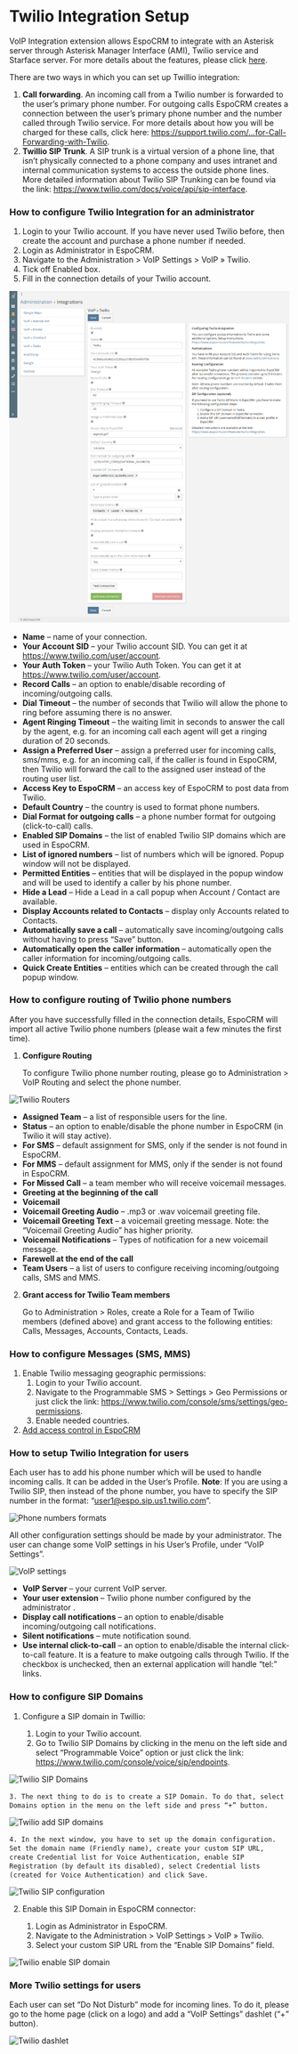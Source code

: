 # Twilio Integration Setup

VoIP Integration extension allows EspoCRM to integrate with an Asterisk server through Asterisk Manager Interface (AMI), Twilio service and Starface server. For more details about the features, please click [here](https://www.espocrm.com/features/voip-integration/).

There are two ways in which you can set up Twillio integration:

1. **Call forwarding**. An incoming call from a Twilio number is forwarded to the user’s primary phone number. For outgoing calls EspoCRM creates a connection between the user’s primary phone number and the number called through Twilio service. For more details about how you will be charged for these calls, click here: https://support.twilio.com/…for-Call-Forwarding-with-Twilio.
2. **Twillio SIP Trunk**. A SIP trunk is a virtual version of a phone line, that isn’t physically connected to a phone company and uses intranet and internal communication systems to access the outside phone lines. More detailed information about Twilio SIP Trunking can be found via the link: https://www.twilio.com/docs/voice/api/sip-interface.

### How to configure Twilio Integration for an administrator

1. Login to your Twilio account. If you have never used Twilio before, then create the account and purchase a phone number if needed.
2. Login as Administrator in EspoCRM.
3. Navigate to the Administration > VoIP Settings > VoIP » Twilio.
4. Tick off Enabled box.
5. Fill in the connection details of your Twilio account.

![Twilio integration config](twilio_1.png)

* **Name** – name of your connection.
* **Your Account SID** – your Twilio account SID. You can get it at https://www.twilio.com/user/account.
* **Your Auth Token** – your Twilio Auth Token. You can get it at https://www.twilio.com/user/account.
* **Record Calls** – an option to enable/disable recording of incoming/outgoing calls.
* **Dial Timeout** – the number of seconds that Twilio will allow the phone to ring before assuming there is no answer.
* **Agent Ringing Timeout** – the waiting limit in seconds to answer the call by the agent, e.g. for an incoming call each agent will get a ringing duration of 20 seconds.
* **Assign a Preferred User** – assign a preferred user for incoming calls, sms/mms, e.g. for an incoming call, if the caller is found in EspoCRM, then Twilio will forward the call to the assigned user instead of the routing user list.
* **Access Key to EspoCRM** – an access key of EspoCRM to post data from Twilio.
* **Default Country** – the country is used to format phone numbers.
* **Dial Format for outgoing calls** – a phone number format for outgoing (click-to-call) calls.
* **Enabled SIP Domains** – the list of enabled Twilio SIP domains which are used in EspoCRM.
* **List of ignored numbers** – list of numbers which will be ignored. Popup window will not be displayed.
* **Permitted Entities** – entities that will be displayed in the popup window and will be used to identify a caller by his phone number.
* **Hide a Lead** – Hide a Lead in a call popup when Account / Contact are available.
* **Display Accounts related to Contacts** – display only Accounts related to Contacts.
* **Automatically save a call** – automatically save incoming/outgoing calls without having to press “Save” button.
* **Automatically open the caller information** – automatically open the caller information for incoming/outgoing calls.
* **Quick Create Entities** – entities which can be created through the call popup window.

### How to configure routing of Twilio phone numbers

After you have successfully filled in the connection details, EspoCRM will import all active Twilio phone numbers (please wait a few minutes the first time).

1. **Configure Routing**

    To configure Twilio phone number routing, please go to Administration > VoIP Routing and select the phone number.

![Twilio Routers](https://raw.githubusercontent.com/Max18061989/documentation/extensions/voip-integration/twilio_2.png)

* **Assigned Team** – a list of responsible users for the line.
* **Status** – an option to enable/disable the phone number in EspoCRM (in Twilio it will stay active).
* **For SMS** – default assignment for SMS, only if the sender is not found in EspoCRM.
* **For MMS** – default assignment for MMS, only if the sender is not found in EspoCRM.
* **For Missed Call** – a team member who will receive voicemail messages.
* **Greeting at the beginning of the call**
* **Voicemail**
* **Voicemail Greeting Audio** – .mp3 or .wav voicemail greeting file.
* **Voicemail Greeting Text** – a voicemail greeting message. Note: the “Voicemail Greeting Audio” has higher priority.
* **Voicemail Notifications** – Types of notification for a new voicemail message.
* **Farewell at the end of the call**
* **Team Users** – a list of users to configure receiving incoming/outgoing calls, SMS and MMS.
    
2. **Grant access for Twilio Team members**

    Go to Administration > Roles, create a Role for a Team of Twilio members (defined above) and grant access to the following entities: Calls, Messages, Accounts, Contacts, Leads.

### How to configure Messages (SMS, MMS)

1. Enable Twilio messaging geographic permissions:
    1. Login to your Twilio account.
    2. Navigate to the Programmable SMS > Settings > Geo Permissions or just click the link: https://www.twilio.com/console/sms/settings/geo-permissions.
    3. Enable needed countries.
2. [Add access control in EspoCRM](https://raw.githubusercontent.com/Max18061989/documentation/extensions/voip-integration/voip-access.md)

### How to setup Twilio Integration for users

Each user has to add his phone number which will be used to handle incoming calls. It can be added in the User’s Profile.
**Note**: If you are using a Twilio SIP, then instead of the phone number, you have to specify the SIP number in the format: “user1@espo.sip.us1.twilio.com”.

![Phone numbers formats](https://raw.githubusercontent.com/Max18061989/documentation/extensions/voip-integration/twilio_3.png)

All other configuration settings should be made by your administrator. The user can change some VoIP settings in his User’s Profile, under “VoIP Settings”.

![VoIP settings](https://raw.githubusercontent.com/Max18061989/documentation/extensions/voip-integration/twilio_4.png)

* **VoIP Server** – your current VoIP server.
* **Your user extension** – Twilio phone number configured by the administrator .
* **Display call notifications** – an option to enable/disable incoming/outgoing call notifications.
* **Silent notifications** – mute notification sound.
* **Use internal click-to-call** – an option to enable/disable the internal click-to-call feature. It is a feature to make outgoing calls through Twilio. If the checkbox is unchecked, then an external application will handle “tel:” links.

### How to configure SIP Domains

1. Configure a SIP domain in Twillio:

    1. Login to your Twilio account.
    2. Go to Twilio SIP Domains by clicking in the menu on the left side and select “Programmable Voice” option or just click the link: https://www.twilio.com/console/voice/sip/endpoints.

 ![Twilio SIP Domains](https://raw.githubusercontent.com/Max18061989/documentation/extensions/voip-integration/twilio-sip-domains.png)

    3. The next thing to do is to create a SIP Domain. To do that, select Domains option in the menu on the left side and press “+” button.

 ![Twilio add SIP domains](https://raw.githubusercontent.com/Max18061989/documentation/extensions/voip-integration/twilio-add-sip-domain.png)

    4. In the next window, you have to set up the domain configuration. Set the domain name (Friendly name), create your custom SIP URL, create Credential list for Voice Authentication, enable SIP Registration (by default its disabled), select Credential lists (created for Voice Authentication) and click Save.

 ![Twilio SIP configuration](https://raw.githubusercontent.com/Max18061989/documentation/extensions/voip-integration/twilio-sip-domain-configuration.png)

2. Enable this SIP Domain in EspoCRM connector:

    1. Login as Administrator in EspoCRM.
    2. Navigate to the Administration > VoIP Settings > VoIP » Twilio.
    3. Select your custom SIP URL from the “Enable SIP Domains” field.
    
 ![Twilio enable SIP domain](https://raw.githubusercontent.com/Max18061989/documentation/extensions/voip-integration/twilio-enable-sip-domain.png)

### More Twilio settings for users

Each user can set “Do Not Disturb” mode for incoming lines. To do it, please go to the home page (click on a logo) and add a “VoIP Settings” dashlet (“+” button).

![Twilio dashlet](https://raw.githubusercontent.com/Max18061989/documentation/extensions/voip-integration/twilio-dashlet.png)
